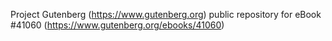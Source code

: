 Project Gutenberg (https://www.gutenberg.org) public repository for eBook #41060 (https://www.gutenberg.org/ebooks/41060)
